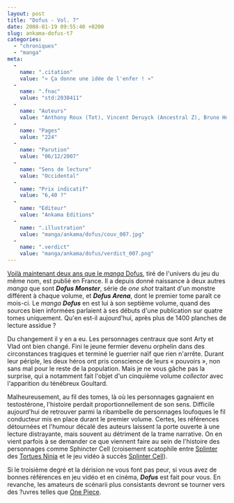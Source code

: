 ```yaml
---
layout: post
title: "Dofus - Vol. 7"
date: 2008-01-19 09:55:40 +0200
slug: ankama-dofus-t7
categories:
  - "chroniques"
  - "manga"
meta:
  -
    name: ".citation"
    value: "« Ça donne une idée de l'enfer ! »"
  -
    name: ".fnac"
    value: "std:2038411"
  -
    name: "Auteurs"
    value: "Anthony Roux (Tot), Vincent Deruyck (Ancestral Z), Bruno Hoareau (Brunowaro) et Joachim Leclercq (Mojojojo)"
  -
    name: "Pages"
    value: "224"
  -
    name: "Parution"
    value: "06/12/2007"
  -
    name: "Sens de lecture"
    value: "Occidental"
  -
    name: "Prix indicatif"
    value: "6,40 ?"
  -
    name: "Editeur"
    value: "Ankama Editions"
  -
    name: ".illustration"
    value: "manga/ankama/dofus/couv_007.jpg"
  -
    name: ".verdict"
    value: "manga/ankama/dofus/verdict_007.png"
---
```


[Voilà maintenant deux ans que le _manga_ Dofus](http://www.mangaleera.com/index.php/dofus-?-vol-1), tiré de l'univers du jeu du même nom, est publié en France. Il a depuis donné naissance à deux autres _manga_ que sont _**Dofus Monster**_, série de _one shot_ traitant d'un monstre différent à chaque volume, et _**Dofus Arena**_, dont le premier tome paraît ce mois-ci. Le _manga_ _**Dofus**_ en est lui à son septième volume, quand des sources bien informées parlaient à ses débuts d'une publication sur quatre tomes uniquement. Qu'en est-il aujourd'hui, après plus de 1400 planches de lecture assidue ?

Du changement il y en a eu. Les personnages centraux que sont Arty et Vlad ont bien changé. Fini le jeune fermier devenu orphelin dans des circonstances tragiques et terminé le guerrier naïf que rien n'arrête. Durant leur périple, les deux héros ont pris conscience de leurs « pouvoirs », non sans mal pour le reste de la population. Mais je ne vous gâche pas la surprise, qui a notamment fait l'objet d'un cinquième volume _collector_ avec l'apparition du ténébreux Goultard.

Malheureusement, au fil des tomes, là où les personnages gagnaient en testostérone, l'histoire perdait proportionnellement de son sens. Difficile aujourd'hui de retrouver parmi la ribambelle de personnages loufoques le fil conducteur mis en place durant le premier volume. Certes, les références détournées et l'humour décalé des auteurs laissent la porte ouverte à une lecture distrayante, mais souvent au détriment de la trame narrative. On en vient parfois à se demander ce que viennent faire au sein de l'histoire des personnages comme Sphincter Cell (croisement scatophile entre [Splinter](http://fr.wikipedia.org/wiki/Splinter_%28Tortues_ninja%29) des [Tortues Ninja](http://fr.wikipedia.org/wiki/Tortues_ninja) et le jeu vidéo à succès [Splinter Cell](http://splintercell.fr.ubi.com/)).

Si le troisième degré et la dérision ne vous font pas peur, si vous avez de bonnes références en jeu vidéo et en cinéma, _**Dofus**_ est fait pour vous. En revanche, les amateurs de scénarii plus consistants devront se tourner vers des ?uvres telles que [One Piece](http://www.mangaleera.com/index.php/one-piece-vol-1).